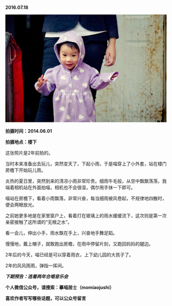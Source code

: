 
          
            
**2016.07.18**



![](img/51001-e9e709c8cfc54186.jpg)




**拍摄时间：2014.06.01**

**拍摄地点：楼下**

这张照片是2年前拍的。

当时本来准备出去玩儿，突然变天了，下起小雨，于是喵穿上了小外套，站在楼门房檐下开始玩儿雨。

炎热的夏日里，突然到来的清凉小雨非常珍贵。细雨牛毛般，从空中飘飘荡荡，我端着相机站在外面拍喵，相机也不会很湿，偶尔用手抹一下即可。

喵站在房檐下，看着小雨飘落，非常兴奋，每当细雨被风卷起，不规律地四散时，便会两眼放光。

之前她更多地是在家里窗户上，看着打在玻璃上的雨水缓缓流下，这次则是第一次亲密接触了这所谓的“无根之水”。

看一会儿，伸出小手，雨水飘在手上，兴奋地手舞足蹈。

慢慢地，戴上帽子，就敢跑出房檐，在雨中停留片刻，又跑回妈妈的腿边。

2年后的今天，喵已经是可以穿着雨衣，上下幼儿园的大孩子了。

2年的风风雨雨，弹指一挥间。


***下期预告：连看两年合唱音乐会***


**个人微信公众号，请搜索：摹喵居士（momiaojushi）**

**喜欢作者写写哪些话题，可以公众号留言**

          
        